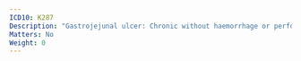 ```yaml
---
ICD10: K287
Description: "Gastrojejunal ulcer: Chronic without haemorrhage or perforation"
Matters: No
Weight: 0
---
```


